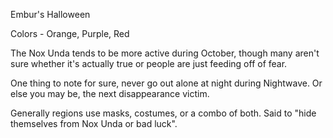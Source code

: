 Embur's Halloween

Colors - Orange, Purple, Red  
  

The Nox Unda tends to be more active during October, though many aren't sure whether it's actually true or people are just feeding off of fear.

One thing to note for sure, never go out alone at night during Nightwave. Or else you may be, the next disappearance victim.

Generally regions use masks, costumes, or a combo of both. Said to "hide themselves from Nox Unda or bad luck".